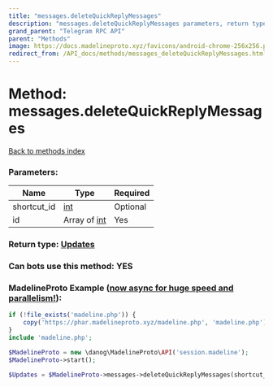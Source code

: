 ```yaml
---
title: "messages.deleteQuickReplyMessages"
description: "messages.deleteQuickReplyMessages parameters, return type and example"
grand_parent: "Telegram RPC API"
parent: "Methods"
image: https://docs.madelineproto.xyz/favicons/android-chrome-256x256.png
redirect_from: /API_docs/methods/messages_deleteQuickReplyMessages.html
---
```

# Method: messages.deleteQuickReplyMessages
[Back to methods index](index.html)



### Parameters:

| Name     |    Type       | Required |
|----------|---------------|----------|
|shortcut\_id|[int](/API_docs/types/int.html) | Optional|
|id|Array of [int](/API_docs/types/int.html) | Yes|


### Return type: [Updates](/API_docs/types/Updates.html)

### Can bots use this method: **YES**


### MadelineProto Example ([now async for huge speed and parallelism!](https://docs.madelineproto.xyz/docs/ASYNC.html)):


```php
if (!file_exists('madeline.php')) {
    copy('https://phar.madelineproto.xyz/madeline.php', 'madeline.php');
}
include 'madeline.php';

$MadelineProto = new \danog\MadelineProto\API('session.madeline');
$MadelineProto->start();

$Updates = $MadelineProto->messages->deleteQuickReplyMessages(shortcut_id: $int, id: [$int, $int], );
```

